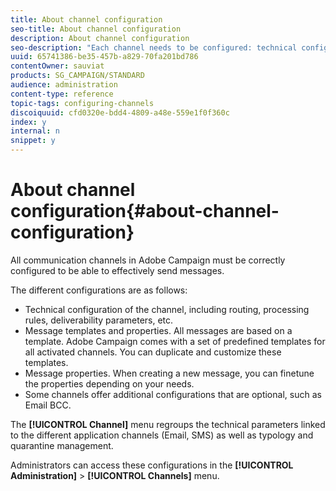 ```yaml
---
title: About channel configuration
seo-title: About channel configuration
description: About channel configuration
seo-description: "Each channel needs to be configured: technical configuration, message properties and templates."
uuid: 65741386-be35-457b-a829-70fa201bd786
contentOwner: sauviat
products: SG_CAMPAIGN/STANDARD
audience: administration
content-type: reference
topic-tags: configuring-channels
discoiquuid: cfd0320e-bdd4-4809-a48e-559e1f0f360c
index: y
internal: n
snippet: y
---
```


# About channel configuration{#about-channel-configuration}

All communication channels in Adobe Campaign must be correctly configured to be able to effectively send messages.

The different configurations are as follows:

* Technical configuration of the channel, including routing, processing rules, deliverability parameters, etc.
* Message templates and properties. All messages are based on a template. Adobe Campaign comes with a set of predefined templates for all activated channels. You can duplicate and customize these templates.
* Message properties. When creating a new message, you can finetune the properties depending on your needs.
* Some channels offer additional configurations that are optional, such as Email BCC.

The **[!UICONTROL Channel]** menu regroups the technical parameters linked to the different application channels (Email, SMS) as well as typology and quarantine management.

Administrators can access these configurations in the **[!UICONTROL Administration]** > **[!UICONTROL Channels]** menu.

